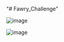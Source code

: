 "# Fawry_Challenge" 

![image](https://github.com/user-attachments/assets/a1db6ba7-03e0-45aa-9f34-281e582103fa)

![image](https://github.com/user-attachments/assets/368d0e7d-cd96-45b2-8d2e-cc6df2d5cb10)
